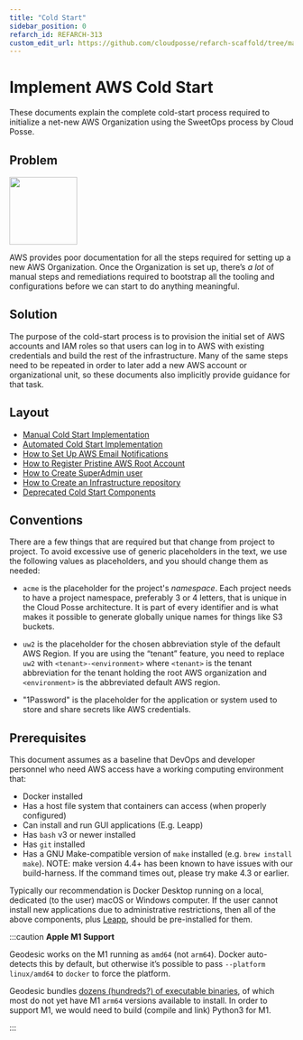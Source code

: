 ```yaml
---
title: "Cold Start"
sidebar_position: 0
refarch_id: REFARCH-313
custom_edit_url: https://github.com/cloudposse/refarch-scaffold/tree/main/docs/docs/setup/cold-start/cold-start.md
---
```


# Implement AWS Cold Start

These documents explain the complete cold-start process required to initialize a net-new AWS Organization using the SweetOps process by Cloud Posse.

## Problem

<img src="/assets/refarch/image-20211116-050009.png" height="120" width="120" /><br/>

AWS provides poor documentation for all the steps required for setting up a new AWS Organization. Once the Organization is set up, there’s _a lot_ of manual steps and remediations required to bootstrap all the tooling and configurations before we can start to do anything meaningful.

## Solution

The purpose of the cold-start process is to provision the initial set of AWS accounts and IAM roles so that users can log in to AWS with existing credentials and build the rest of the infrastructure. Many of the same steps need to be repeated in order to later add a new AWS account or organizational unit, so these documents also implicitly provide guidance for that task.

## Layout

- [Manual Cold Start Implementation](/reference-architecture/setup/cold-start/manual-configuration)
- [Automated Cold Start Implementation](/reference-architecture/setup/cold-start/automated-configuration)
- [How to Set Up AWS Email Notifications](/reference-architecture/setup/cold-start/how-to-set-up-aws-email-notifications)
- [How to Register Pristine AWS Root Account](/reference-architecture/setup/cold-start/how-to-register-pristine-aws-root-account)
- [How to Create SuperAdmin user](/reference-architecture/setup/cold-start/how-to-create-superadmin-user)
- [How to Create an Infrastructure repository](/reference-architecture/setup/cold-start/how-to-create-an-infrastructure-repository)
- [Deprecated Cold Start Components](/reference-architecture/setup/cold-start/deprecated-cold-start-components)

## Conventions

There are a few things that are required but that change from project to project. To avoid excessive use of generic placeholders in the text, we use the following values as placeholders, and you should change them as needed:

- `acme` is the placeholder for the project's _namespace_. Each project needs to have a project namespace, preferably 3 or 4 letters, that is unique in the Cloud Posse architecture. It is part of every identifier and is what makes it possible to generate globally unique names for things like S3 buckets.

- `uw2` is the placeholder for the chosen abbreviation style of the default AWS Region. If you are using the “tenant” feature, you need to replace `uw2` with `<tenant>-<environment>` where `<tenant>` is the tenant abbreviation for the tenant holding the root AWS organization and `<environment>` is the abbreviated default AWS region.

- "1Password" is the placeholder for the application or system used to store and share secrets like AWS credentials.

## Prerequisites

This document assumes as a baseline that DevOps and developer personnel who need AWS access have a working computing environment that:

- Docker installed
- Has a host file system that containers can access (when properly configured)
- Can install and run GUI applications (E.g. Leapp)
- Has `bash` v3 or newer installed
- Has `git` installed
- Has a GNU Make-compatible version of `make` installed (e.g. `brew install make`). NOTE: make version 4.4+ has been known to have issues with our build-harness. If the command times out, please try make 4.3 or earlier.

Typically our recommendation is Docker Desktop running on a local, dedicated (to the user) macOS or Windows computer. If the user cannot install new applications due to administrative restrictions, then all of the above components, plus [Leapp](https://leapp.cloud/), should be pre-installed for them.

:::caution
 **Apple M1 Support**

Geodesic works on the M1 running as `amd64` (not `arm64`). Docker auto-detects this by default, but otherwise it’s possible to pass `--platform linux/amd64` to `docker` to force the platform.

Geodesic bundles [dozens (hundreds?) of executable binaries](https://github.com/cloudposse/packages), of which most do not yet have M1 `arm64` versions available to install. In order to support M1, we would need to build (compile and link) Python3 for M1.

:::

